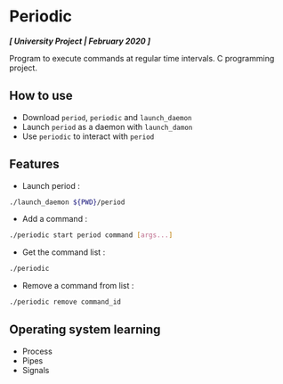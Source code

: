 # Periodic

***[ University Project | February 2020 ]***

Program to execute commands at regular time intervals. C programming project. 

## How to use 
- Download `period`, `periodic` and `launch_daemon`
- Launch `period` as a daemon with `launch_damon`
- Use `periodic` to interact with `period`

## Features
- Launch period : 
```bash
./launch_daemon ${PWD}/period
```
- Add a command : 
```bash
./periodic start period command [args...]
```
- Get the command list : 
```bash
./periodic
```
- Remove a command from list : 
```bash
./periodic remove command_id
```

## Operating system learning
- Process
- Pipes
- Signals
